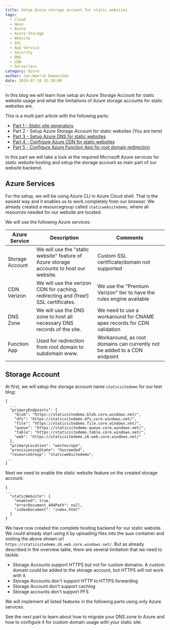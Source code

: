 ```yaml
---
title: Setup Azure storage account for static websites
tags:
  - Cloud
  - Hexo
  - Azure
  - Azure Storage
  - Website
  - SSL
  - App Service
  - Security
  - DNS
  - CDN
  - Serverless
category: Azure
author: Jan-Henrik Damaschke
date: 2019-07-18 15:30:00
---
```


In this blog we will learn how setup an Azure Storage Account for static website usage and what the limitations of Azure storage accounts for static websites are.
<!-- more -->
This is a multi part article with the following parts:

* [Part 1 - Static site generators](/static-websites-with-azure-part-1/)
* Part 2 - Setup Azure Storage Account for static websites (You are here)
* [Part 3 - Setup Azure DNS for static websites](/static-websites-with-azure-part-3/)
* [Part 4 - Configure Azure CDN for static websites](/static-websites-with-azure-part-4/)
* [Part 5 - Configure Azure Function App for root domain redirection](/static-websites-with-azure-part-5/)

In this part we will take a look at the required Microsoft Azure services for static website hosting and setup the storage account as main part of our website backend.

## Azure Services

For the setup, we will be using Azure CLI in Azure Cloud shell. That is the easiest way and it enables us to work completely from our browser. We already created a resourcegroup called `staticwebsitedemo`, where all resources needed for our website are located.

We will use the following Azure services:

Azure Service | Description | Comments
---|---|---
Storage Account | We will use the "static website" feature of Azure storage accounts to host our website. | Custom SSL certificate/domain not supported
CDN Verizon | We will use the verizon CDN for caching, redirecting and (free!) SSL certificates. | We use the "Premium Verizon" tier to have the rules engine available
DNS Zone | We will use the DNS zone to host all necessary DNS records of the site. | We need to use a workaround for CNAME apex records for CDN validation
Function App | Used for redirection from root domain to subdomain www. | Workaround, as root domains can currently not be added to a CDN endpoint

## Storage Account

At first, we will setup the storage account name `staticsitedemo` for our test blog:

```
{
  ...
  "primaryEndpoints": {
    "blob": "https://staticsitedemo.blob.core.windows.net/",
    "dfs": "https://staticsitedemo.dfs.core.windows.net/",
    "file": "https://staticsitedemo.file.core.windows.net/",
    "queue": "https://staticsitedemo.queue.core.windows.net/",
    "table": "https://staticsitedemo.table.core.windows.net/",
    "web": "https://staticsitedemo.z6.web.core.windows.net/"
  },
  "primaryLocation": "westeurope",
  "provisioningState": "Succeeded",
  "resourceGroup": "staticwebsitedemo",
...
}
```

Next we need to enable the static website feature on the created storage account:

```
{
...
  "staticWebsite": {
    "enabled": true,
    "errorDocument_404Path": null,
    "indexDocument": "index.html"
  }
}
```

We have now created the complete hosting backend for our static website. We could already start using it by uploading files into the `$web` container and visiting the above shown url `https://staticsitedemo.z6.web.core.windows.net/`.
But as already described in the overview table, there are several limitation that we need to tackle:

* Storage Accounts support HTTPS but not for custom domains. A custom domain could be added to the storage account, but HTTPS will not work with it.
* Storage Accounts don't support HTTP to HTTPS forwarding
* Storage Account don't support caching
* Storage accounts don't support PFS

We will implement all listed features in the following parts using only Azure services.

See the next part to learn about how to migrate your DNS zone to Azure and how to configure it for custom domain usage with your static site.
